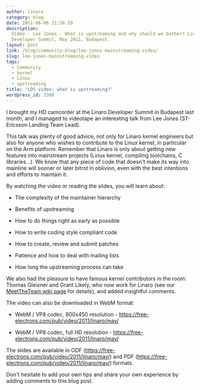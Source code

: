 ```yaml
---
author: linaro
category: blog
date: 2011-06-06 21:56:19
description:
  Video - Lee Jones - What is upstreaming and why should we bother? Linaro
  Developer Summit, May 2011, Budapest.
layout: post
link: /blog/community-blog/lee-jones-mainstreaming-video/
slug: lee-jones-mainstreaming-video
tags:
  - Community
  - kernel
  - Linux
  - upstreaming
title: "LDS video: what is upstreaming?"
wordpress_id: 3388
---
```


I brought my HD camcorder at the Linaro Developer Summit in Budapest last month, and I managed to videotape an interesting talk from Lee Jones (ST-Ericsson Landing Team Lead).

This talk was plenty of good advice, not only for Linaro kernel engineers but also for anyone who wishes to contribute to the Linux kernel, in particular on the Arm platform. Remember that Linaro is only about getting new features into mainstream projects (Linux kernel, compiling toolchains, C libraries...). We know that any piece of code that doesn't make its way into mainline will sooner or later bitrot in oblivion, even with the best intentions and efforts to maintain it.

By watching the video or reading the slides, you will learn about:

- The complexity of the maintainer hierarchy

- Benefits of upstreaming

- How to do things right as early as possible

- How to write coding style compliant code

- How to create, review and submit patches

- Patience and how to deal with mailing lists

- How long the upstreaming process can take

We also had the pleasure to have famous kernel contributors in the room: Thomas Gleixner and Grant Likely, who now work for Linaro (see our [MeetTheTeam wiki page](https://wiki-archive.linaro.org/MeetTheTeam) for details), and added insightful comments.

The video can also be downloaded in WebM format:

- WebM / VP8 codec, 800x450 resolution - https://free-electrons.com/pub/video/2011/linaro/may/

- WebM / VP8 codec, full HD resolution - https://free-electrons.com/pub/video/2011/linaro/may/

The slides are available in ODF (https://free-electrons.com/pub/video/2011/linaro/may/) and PDF (https://free-electrons.com/pub/video/2011/linaro/may/) formats.

Don't hesitate to add your own tips and share your own experience by adding comments to this blog post.
